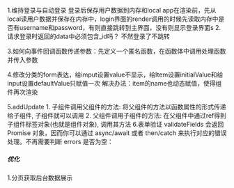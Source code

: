 

1.维持登录与自动登录
    登录后保存用户数据到内存和local
    app在渲染前，先从local读用户数据并保存在内存中，login界面的render调用的时候先读取内存中是否有username和password，有则直接跳转到主界面，没有则显示登录界面s
2.请求登录时返回的data中必须包含_id吗？ 不然登录了不跳转

3.如何向事件回调函数传递参数：先定义一个匿名函数，在函数体中调用处理函数并传入参数

4.修改分类的form表达，给imput设置value不显示，给Item设置initialValue和给input设置defaultValue只赋值一次
 解决办法：item的name也动态赋值，使得组件再次渲染

5.addUpdate 
    1. 子组件调用父组件的方法: 将父组件的方法以函数属性的形式传递给子组件, 子组件就可以调用
    2. 父组件调用子组件的方法: 在父组件中通过ref得到子组件标签对象(也就是组件对象), 调用其方法
6.表单验证
    validateFields 会返回 Promise 对象，因而你可以通过 async/await 或者 then/catch 来执行对应的错误处理。不再需要判断 errors 是否为空：

##### 优化
1.分页获取后台数据展示